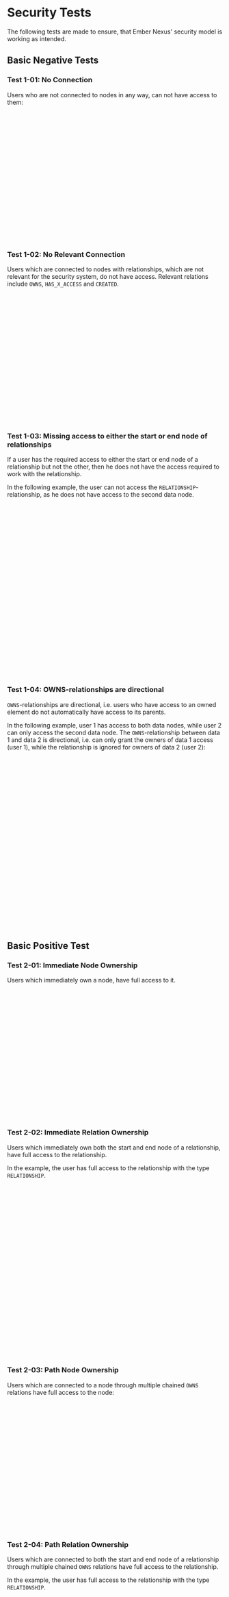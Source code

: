 # Security Tests

The following tests are made to ensure, that Ember Nexus' security model is working as intended.

## Basic Negative Tests

### Test 1-01: No Connection

Users who are not connected to nodes in any way, can not have access to them:

<div id="test-1-01" class="graph-container" style="height:300px"></div>

### Test 1-02: No Relevant Connection

Users which are connected to nodes with relationships, which are not relevant for the security system, do not have
access. Relevant relations include `OWNS`, `HAS_X_ACCESS` and `CREATED`.

<div id="test-1-02" class="graph-container" style="height:300px"></div>

### Test 1-03: Missing access to either the start or end node of relationships

If a user has the required access to either the start or end node of a relationship but not the other, then he does not
have the access required to work with the relationship.

In the following example, the user can not access the `RELATIONSHIP`-relationship, as he does not have access to the
second data node.

<div id="test-1-03" class="graph-container" style="height:400px"></div>

### Test 1-04: OWNS-relationships are directional

`OWNS`-relationships are directional, i.e. users who have access to an owned element do not automatically have access to
its parents.

In the following example, user 1 has access to both data nodes, while user 2 can only access the second data node. The
`OWNS`-relationship between data 1 and data 2 is directional, i.e. can only grant the owners of data 1 access (user 1),
while the relationship is ignored for owners of data 2 (user 2):

<div id="test-1-04" class="graph-container" style="height:400px"></div>

## Basic Positive Test

### Test 2-01: Immediate Node Ownership

Users which immediately own a node, have full access to it.

<div id="test-2-01" class="graph-container" style="height:300px"></div>

### Test 2-02: Immediate Relation Ownership

Users which immediately own both the start and end node of a relationship, have full access to the relationship.

In the example, the user has full access to the relationship with the type `RELATIONSHIP`.

<div id="test-2-02" class="graph-container" style="height:400px"></div>

### Test 2-03: Path Node Ownership

Users which are connected to a node through multiple chained `OWNS` relations have full access to the node:

<div id="test-2-03" class="graph-container" style="height:300px"></div>

### Test 2-04: Path Relation Ownership

Users which are connected to both the start and end node of a relationship through multiple chained `OWNS` relations
have full access to the relationship.

In the example, the user has full access to the relationship with the type `RELATIONSHIP`.

<div id="test-2-04" class="graph-container" style="height:400px"></div>

## Single Group Positive Test

### Test 3-01: Immediate Node Ownership

Users of groups which immediately own a node, have full access to it.

<div id="test-3-01" class="graph-container" style="height:300px"></div>

### Test 3-02: Immediate Relation Ownership

Users of Groups which immediately own both the start and end node of a relationship, have full access to the
relationship.

In the example, the user has full access to the relationship with the type `RELATIONSHIP`.

<div id="test-3-02" class="graph-container" style="height:400px"></div>

### Test 3-03: Path Node Ownership

Users of Groups which are connected to a node through multiple chained `OWNS` relations have full access to the node:

<div id="test-3-03" class="graph-container" style="height:300px"></div>

### Test 3-04: Path Relation Ownership

Users of groups which are connected to both the start and end node of a relationship through multiple chained `OWNS`
relations have full access to the relationship.

In the example, the user has full access to the relationship with the type `RELATIONSHIP`.

<div id="test-3-04" class="graph-container" style="height:400px"></div>

## Multiple Group Positive Test

### Test 4-01: Immediate Node Ownership

Users which are in a chain of groups, where the last group immediately owns a node, have full access to it.

<div id="test-4-01" class="graph-container" style="height:300px"></div>

### Test 4-02: Immediate Relation Ownership

Users which are in a chain of groups, where the last group immediately own both the start and end node of a
relationship, have full access to the relationship.

In the example, the user has full access to the relationship with the type `RELATIONSHIP`.

<div id="test-4-02" class="graph-container" style="height:400px"></div>

### Test 4-03: Path Node Ownership

Users which are in a chain of groups, where the last group is connected to a node through multiple chained `OWNS`
relations have full access to the node:

<div id="test-4-03" class="graph-container" style="height:300px"></div>

### Test 4-04: Path Relation Ownership

Users which are in a chain of groups, where the last group is connected to both the start and end node of a relationship
through multiple chained `OWNS` relations have full access to the relationship.

In the example, the user has full access to the relationship with the type `RELATIONSHIP`.

<div id="test-4-04" class="graph-container" style="height:400px"></div>

## Mixed Group Ownership

### Test 5-01: Mixed Node Ownership

If there are multiple paths of `OWNS`-relations between the user, possible groups and the node, then the user has full
access to the node.

<div id="test-5-01" class="graph-container" style="height:400px"></div>

### Test 5-02: Mixed Relation Ownership

If there are multiple paths of `OWNS`-relations between the user, possible groups and the start and end node of the
relation, then the user has full access to the relation.

<div id="test-5-02" class="graph-container" style="height:400px"></div>

## Edge Cases

### Test 99-01: IS_IN_GROUP after OWNS have no effect

If an `IS_IN_GROUP` relationship appears after at least one `OWNS` relationship, then the `IS_IN_GROUP` relationship
must be ignored / will be handled like any non security related relationship.

In the following example, the user does not have any access to group 2 or data 2, as there are no `OWNS`-paths between
the user and those nodes.

<div id="test-99-01" class="graph-container" style="height:400px"></div>

### Test 99-02: Owning groups give direct access but not to related groups

If users own groups directly or through other groups, then they also own the elements the group owns.  
**However, they do not inherit access to groups connected via `IS_IN_GROUP` relationships.**

In the following example, the user has owning access to the data nodes 1 and 2, as there is a direct chain of
`OWNS`-relations. However, the user does not have access to data node 3.

<div id="test-99-02" class="graph-container" style="height:400px"></div>

### Test 99-03: Users which are part of a group, should have read access to the group itself

With the current security system, users are granted the same rights as the group, but not to the group itself.

Refactoring / edge case prevention work is required.

<script>
renderGraph(document.getElementById('test-1-01'), {
  nodes: [
    { id: 'user', ...userNode },
    { id: 'data', ...dataNode },
  ],
  edges: []
}, 'TB');
renderGraph(document.getElementById('test-1-02'), {
  nodes: [
    { id: 'user', ...userNode },
    { id: 'data', ...dataNode },
  ],
  edges: [
    { source: 'user', target: 'data', label: 'SOME_RELATION' },
  ]
});
renderGraph(document.getElementById('test-1-03'), {
  nodes: [
    { id: 'user', ...userNode },
    { id: 'data1', ...dataNode, label: 'Data 1' },
    { id: 'data2', ...dataNode, label: 'Data 2' },
  ],
  edges: [
    { source: 'user', target: 'data1', label: 'OWNS' },
    { source: 'data1', target: 'data2', label: 'RELATIONSHIP' },
  ]
});
renderGraph(document.getElementById('test-1-04'), {
  nodes: [
    { id: 'user1', ...userNode, label: 'User 1' },
    { id: 'user2', ...userNode, label: 'User 2' },
    { id: 'data1', ...dataNode, label: 'Data 1' },
    { id: 'data2', ...dataNode, label: 'Data 2' },
  ],
  edges: [
    { source: 'user1', target: 'data1', label: 'OWNS' },
    { source: 'data1', target: 'data2', label: 'OWNS' },
    { source: 'user2', target: 'data2', label: 'OWNS' },
  ]
});
renderGraph(document.getElementById('test-2-01'), {
  nodes: [
    { id: 'user', ...userNode },
    { id: 'data', ...dataNode },
  ],
  edges: [
    { source: 'user', target: 'data', label: 'OWNS' },
  ]
});
renderGraph(document.getElementById('test-2-02'), {
  nodes: [
    { id: 'user', ...userNode },
    { id: 'data1', ...dataNode, label: 'Data 1' },
    { id: 'data2', ...dataNode, label: 'Data 2' },
  ],
  edges: [
    { source: 'user', target: 'data1', label: 'OWNS' },
    { source: 'user', target: 'data2', label: 'OWNS' },
    { source: 'data1', target: 'data2', label: 'RELATIONSHIP' },
  ]
});
renderGraph(document.getElementById('test-2-03'), {
  nodes: [
    { id: 'user', ...userNode },
    { id: 'data1', ...dataNode, label: 'Data 1' },
    { id: 'data2', ...dataNode, label: 'Data 2' },
    { id: 'data3', ...dataNode, label: 'Data 3' },
  ],
  edges: [
    { source: 'user', target: 'data1', label: 'OWNS' },
    { source: 'data1', target: 'data2', label: 'OWNS' },
    { source: 'data2', target: 'data3', label: 'OWNS' },
  ]
});
renderGraph(document.getElementById('test-2-04'), {
  nodes: [
    { id: 'user', ...userNode },
    { id: 'data1', ...dataNode, label: 'Data 1' },
    { id: 'data2', ...dataNode, label: 'Data 2' },
    { id: 'data3', ...dataNode, label: 'Data 3' },
    { id: 'data4', ...dataNode, label: 'Data 4' },
    { id: 'data5', ...dataNode, label: 'Data 5' },
    { id: 'data6', ...dataNode, label: 'Data 6' },
  ],
  edges: [
    { source: 'user', target: 'data1', label: 'OWNS' },
    { source: 'data1', target: 'data2', label: 'OWNS' },
    { source: 'data2', target: 'data3', label: 'OWNS' },
    { source: 'user', target: 'data4', label: 'OWNS' },
    { source: 'data4', target: 'data5', label: 'OWNS' },
    { source: 'data5', target: 'data6', label: 'OWNS' },
    { source: 'data3', target: 'data6', label: 'RELATIONSHIP' },
  ]
});
renderGraph(document.getElementById('test-3-01'), {
  nodes: [
    { id: 'user', ...userNode },
    { id: 'group', ...groupNode },
    { id: 'data', ...dataNode },
  ],
  edges: [
    { source: 'user', target: 'group', label: 'IS_IN_GROUP' },
    { source: 'group', target: 'data', label: 'OWNS' },
  ]
});
renderGraph(document.getElementById('test-3-02'), {
  nodes: [
    { id: 'user', ...userNode },
    { id: 'group', ...groupNode },
    { id: 'data1', ...dataNode, label: 'Data 1' },
    { id: 'data2', ...dataNode, label: 'Data 2' },
  ],
  edges: [
    { source: 'user', target: 'group', label: 'IS_IN_GROUP' },
    { source: 'group', target: 'data1', label: 'OWNS' },
    { source: 'group', target: 'data2', label: 'OWNS' },
    { source: 'data1', target: 'data2', label: 'RELATIONSHIP' },
  ]
});
renderGraph(document.getElementById('test-3-03'), {
  nodes: [
    { id: 'user', ...userNode },
    { id: 'group', ...groupNode },
    { id: 'data1', ...dataNode, label: 'Data 1' },
    { id: 'data2', ...dataNode, label: 'Data 2' },
    { id: 'data3', ...dataNode, label: 'Data 3' },
  ],
  edges: [
    { source: 'user', target: 'group', label: 'IS_IN_GROUP' },
    { source: 'group', target: 'data1', label: 'OWNS' },
    { source: 'data1', target: 'data2', label: 'OWNS' },
    { source: 'data2', target: 'data3', label: 'OWNS' },
  ]
});
renderGraph(document.getElementById('test-3-04'), {
  nodes: [
    { id: 'user', ...userNode },
    { id: 'group', ...groupNode },
    { id: 'data1', ...dataNode, label: 'Data 1' },
    { id: 'data2', ...dataNode, label: 'Data 2' },
    { id: 'data3', ...dataNode, label: 'Data 3' },
    { id: 'data4', ...dataNode, label: 'Data 4' },
    { id: 'data5', ...dataNode, label: 'Data 5' },
    { id: 'data6', ...dataNode, label: 'Data 6' },
  ],
  edges: [
    { source: 'user', target: 'group', label: 'IS_IN_GROUP' },
    { source: 'group', target: 'data1', label: 'OWNS' },
    { source: 'data1', target: 'data2', label: 'OWNS' },
    { source: 'data2', target: 'data3', label: 'OWNS' },
    { source: 'group', target: 'data4', label: 'OWNS' },
    { source: 'data4', target: 'data5', label: 'OWNS' },
    { source: 'data5', target: 'data6', label: 'OWNS' },
    { source: 'data3', target: 'data6', label: 'RELATIONSHIP' },
  ]
});
renderGraph(document.getElementById('test-4-01'), {
  nodes: [
    { id: 'user', ...userNode },
    { id: 'group1', ...groupNode, label: 'Group 1' },
    { id: 'group2', ...groupNode, label: 'Group 2' },
    { id: 'group3', ...groupNode, label: 'Group 3' },
    { id: 'data', ...dataNode },
  ],
  edges: [
    { source: 'user', target: 'group1', label: 'IS_IN_GROUP' },
    { source: 'group1', target: 'group2', label: 'IS_IN_GROUP' },
    { source: 'group2', target: 'group3', label: 'IS_IN_GROUP' },
    { source: 'group3', target: 'data', label: 'OWNS' },
  ]
});
renderGraph(document.getElementById('test-4-02'), {
  nodes: [
    { id: 'user', ...userNode },
    { id: 'group1', ...groupNode, label: 'Group 1' },
    { id: 'group2', ...groupNode, label: 'Group 2' },
    { id: 'group3', ...groupNode, label: 'Group 3' },
    { id: 'data1', ...dataNode, label: 'Data 1' },
    { id: 'data2', ...dataNode, label: 'Data 2' },
  ],
  edges: [
    { source: 'user', target: 'group1', label: 'IS_IN_GROUP' },
    { source: 'group1', target: 'group2', label: 'IS_IN_GROUP' },
    { source: 'group2', target: 'group3', label: 'IS_IN_GROUP' },
    { source: 'group3', target: 'data1', label: 'OWNS' },
    { source: 'group3', target: 'data2', label: 'OWNS' },
    { source: 'data1', target: 'data2', label: 'RELATIONSHIP' },
  ]
});
renderGraph(document.getElementById('test-4-03'), {
  nodes: [
    { id: 'user', ...userNode },
    { id: 'group1', ...groupNode, label: 'Group 1' },
    { id: 'group2', ...groupNode, label: 'Group 2' },
    { id: 'group3', ...groupNode, label: 'Group 3' },
    { id: 'data1', ...dataNode, label: 'Data 1' },
    { id: 'data2', ...dataNode, label: 'Data 2' },
    { id: 'data3', ...dataNode, label: 'Data 3' },
  ],
  edges: [
    { source: 'user', target: 'group1', label: 'IS_IN_GROUP' },
    { source: 'group1', target: 'group2', label: 'IS_IN_GROUP' },
    { source: 'group2', target: 'group3', label: 'IS_IN_GROUP' },
    { source: 'group3', target: 'data1', label: 'OWNS' },
    { source: 'data1', target: 'data2', label: 'OWNS' },
    { source: 'data2', target: 'data3', label: 'OWNS' },
  ]
});
renderGraph(document.getElementById('test-4-04'), {
  nodes: [
    { id: 'user', ...userNode },
    { id: 'group1', ...groupNode, label: 'Group 1' },
    { id: 'group2', ...groupNode, label: 'Group 2' },
    { id: 'group3', ...groupNode, label: 'Group 3' },
    { id: 'data1', ...dataNode, label: 'Data 1' },
    { id: 'data2', ...dataNode, label: 'Data 2' },
    { id: 'data3', ...dataNode, label: 'Data 3' },
    { id: 'data4', ...dataNode, label: 'Data 4' },
    { id: 'data5', ...dataNode, label: 'Data 5' },
    { id: 'data6', ...dataNode, label: 'Data 6' },
  ],
  edges: [
    { source: 'user', target: 'group1', label: 'IS_IN_GROUP' },
    { source: 'group1', target: 'group2', label: 'IS_IN_GROUP' },
    { source: 'group2', target: 'group3', label: 'IS_IN_GROUP' },
    { source: 'group3', target: 'data1', label: 'OWNS' },
    { source: 'data1', target: 'data2', label: 'OWNS' },
    { source: 'data2', target: 'data3', label: 'OWNS' },
    { source: 'group3', target: 'data4', label: 'OWNS' },
    { source: 'data4', target: 'data5', label: 'OWNS' },
    { source: 'data5', target: 'data6', label: 'OWNS' },
    { source: 'data3', target: 'data6', label: 'RELATIONSHIP' },
  ]
});
renderGraph(document.getElementById('test-5-01'), {
  nodes: [
    { id: 'user', ...userNode },
    { id: 'group1', ...groupNode, label: 'Group 1' },
    { id: 'group2', ...groupNode, label: 'Group 2' },
    { id: 'data1', ...dataNode, label: 'Data 1' },
    { id: 'data2', ...dataNode, label: 'Data 2' },
    { id: 'data3', ...dataNode, label: 'Data 3' },
  ],
  edges: [
    { source: 'user', target: 'group1', label: 'IS_IN_GROUP' },
    { source: 'group1', target: 'group2', label: 'IS_IN_GROUP' },
    { source: 'group2', target: 'data1', label: 'OWNS' },
    { source: 'data1', target: 'data2', label: 'OWNS' },
    { source: 'data2', target: 'data3', label: 'OWNS' },
    { source: 'user', target: 'data2', label: 'OWNS' }
  ]
});
renderGraph(document.getElementById('test-5-02'), {
  nodes: [
    { id: 'user', ...userNode },
    { id: 'group1', ...groupNode, label: 'Group 1' },
    { id: 'group2', ...groupNode, label: 'Group 2' },
    { id: 'data1', ...dataNode, label: 'Data 1' },
    { id: 'data2', ...dataNode, label: 'Data 2' },
    { id: 'data3', ...dataNode, label: 'Data 3' },
    { id: 'data4', ...dataNode, label: 'Data 4' },
    { id: 'data5', ...dataNode, label: 'Data 5' },
    { id: 'data6', ...dataNode, label: 'Data 6' },
  ],
  edges: [
    { source: 'user', target: 'group1', label: 'IS_IN_GROUP' },
    { source: 'group1', target: 'group2', label: 'IS_IN_GROUP' },
    { source: 'group2', target: 'data1', label: 'OWNS' },
    { source: 'data1', target: 'data2', label: 'OWNS' },
    { source: 'data2', target: 'data3', label: 'OWNS' },
    { source: 'user', target: 'data4', label: 'OWNS' },
    { source: 'data4', target: 'data5', label: 'OWNS' },
    { source: 'data5', target: 'data6', label: 'OWNS' },
    { source: 'data3', target: 'data6', label: 'RELATIONSHIP' },
  ]
});
renderGraph(document.getElementById('test-99-01'), {
  nodes: [
    { id: 'user', ...userNode },
    { id: 'group1', ...groupNode, label: 'Group 1' },
    { id: 'group2', ...groupNode, label: 'Group 2' },
    { id: 'data1', ...dataNode, label: 'Data 1' },
    { id: 'data2', ...dataNode, label: 'Data 2' },
  ],
  edges: [
    { source: 'user', target: 'group1', label: 'IS_IN_GROUP' },
    { source: 'group1', target: 'data1', label: 'OWNS' },
    { source: 'data1', target: 'group2', label: 'IS_IN_GROUP' },
    { source: 'group2', target: 'data2', label: 'OWNS' }
  ]
});
renderGraph(document.getElementById('test-99-02'), {
  nodes: [
    { id: 'user', ...userNode },
    { id: 'group1', ...groupNode, label: 'Group 1' },
    { id: 'group2', ...groupNode, label: 'Group 2' },
    { id: 'group3', ...groupNode, label: 'Group 3' },
    { id: 'data1', ...dataNode, label: 'Data 1' },
    { id: 'data2', ...dataNode, label: 'Data 2' },
    { id: 'data3', ...dataNode, label: 'Data 3' },
  ],
  edges: [
    { source: 'user', target: 'group1', label: 'IS_IN_GROUP' },
    { source: 'group1', target: 'group2', label: 'OWNS' },
    { source: 'group2', target: 'group3', label: 'IS_IN_GROUP' },
    { source: 'group1', target: 'data1', label: 'OWNS' },
    { source: 'group2', target: 'data2', label: 'OWNS' },
    { source: 'group3', target: 'data3', label: 'OWNS' }
  ]
});
</script>
